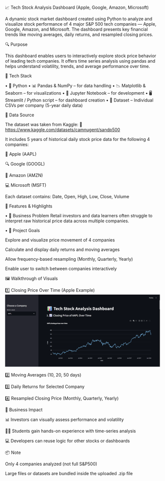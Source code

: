 📈 Tech Stock Analysis Dashboard (Apple, Google, Amazon, Microsoft)

A dynamic stock market dashboard created using Python to analyze and visualize stock performance of 4 major S&P 500 tech companies — Apple, Google, Amazon, and Microsoft. The dashboard presents key financial trends like moving averages, daily returns, and resampled closing prices.

🔍 Purpose

This dashboard enables users to interactively explore stock price behavior of leading tech companies. It offers time series analysis using pandas and helps understand volatility, trends, and average performance over time.

🧰 Tech Stack

• 🐍 Python
• 📊 Pandas & NumPy – for data handling
• 📉 Matplotlib & Seaborn – for visualizations
• 📒 Jupyter Notebook – for development
• 🖥️ Streamlit / Python script – for dashboard creation
• 📁 Dataset – Individual CSVs per company (5-year daily data)

📂 Data Source

The dataset was taken from Kaggle:
🔗 https://www.kaggle.com/datasets/camnugent/sandp500

It includes 5 years of historical daily stock price data for the following 4 companies:

🍏 Apple (AAPL)

🔍 Google (GOOGL)

🛒 Amazon (AMZN)

💻 Microsoft (MSFT)

Each dataset contains: Date, Open, High, Low, Close, Volume

🎯 Features & Highlights

• 📌 Business Problem
Retail investors and data learners often struggle to interpret raw historical price data across multiple companies.

• 🎯 Project Goals

Explore and visualize price movement of 4 companies

Calculate and display daily returns and moving averages

Allow frequency-based resampling (Monthly, Quarterly, Yearly)

Enable user to switch between companies interactively

🖼️ Walkthrough of Visuals

1️⃣ Closing Price Over Time (Apple Example)
 ![Dashboard Preview](https://github.com/AshleshaAhirkar/Stock-Price-Analysis/blob/main/Analysis1.png)



2️⃣ Moving Averages (10, 20, 50 days)


3️⃣ Daily Returns for Selected Company


4️⃣ Resampled Closing Price (Monthly, Quarterly, Yearly)


💼 Business Impact

📊 Investors can visually assess performance and volatility

🧑‍🎓 Students gain hands-on experience with time-series analysis

💻 Developers can reuse logic for other stocks or dashboards

📦 Note

Only 4 companies analyzed (not full S&P500)

Large files or datasets are bundled inside the uploaded .zip file


